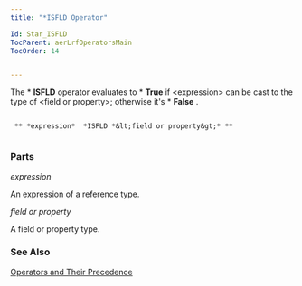 ```yaml
---
title: "*ISFLD Operator"

Id: Star_ISFLD
TocParent: aerLrfOperatorsMain
TocOrder: 14


---
```


The * **ISFLD** operator evaluates to * **True** if &lt;expression&gt; can be cast to the type of &lt;field or property&gt;; otherwise it's * **False** . 

```

 ** *expression*  *ISFLD *&lt;field or property&gt;* ** 
        
```

### Parts

*expression* 

An expression of a reference type.


*field or property* 

A field or property type.


### See Also
[Operators and Their Precedence](Expression_Operators_and_their_Precedence.html) 
